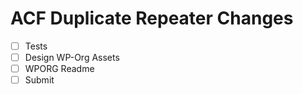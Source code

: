 ACF Duplicate Repeater Changes
==============================

 - [ ] Tests
 - [ ] Design WP-Org Assets
 - [ ] WPORG Readme
 - [ ] Submit
